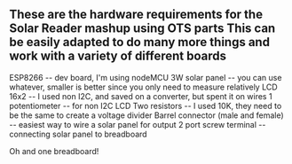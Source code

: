 These are the hardware requirements for the Solar Reader mashup using OTS parts
This can be easily adapted to do many more things and work with a variety of different boards
---

ESP8266 -- dev board, I'm using nodeMCU
3W solar panel -- you can use whatever, smaller is better since you only need to measure relatively
LCD 16x2 -- I used non I2C, and saved on a converter, but spent it on wires
1 potentiometer -- for non I2C LCD
Two resistors -- I used 10K, they need to be the same to create a voltage divider
Barrel connector (male and female)  -- easiest way to wire a solar panel for output
2 port screw terminal -- connecting solar panel to breadboard 

Oh and one breadboard!
